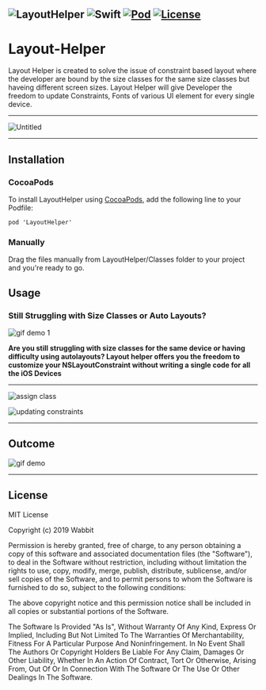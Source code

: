 ![LayoutHelper](https://user-images.githubusercontent.com/20557360/73587651-8a323580-44e4-11ea-9c27-dd5acdabbcf0.png)
![Swift](https://img.shields.io/badge/swift-v5.0-orange.svg)
[![Pod](https://img.shields.io/badge/pod-v0.1.3-blue.svg)](https://cocoapods.org/pods/LayoutHelper)
[![License](https://img.shields.io/badge/license-MIT-green.svg)](https://github.com/tryWabbit/Layout-Helper/blob/master/LICENSE)
---
# Layout-Helper
Layout Helper is created to solve the issue of constraint based layout where the developer are bound by the size classes for the same size classes but haveing different screen sizes. Layout Helper will give Developer the freedom to update Constraints, Fonts of various UI element for every single device. 

---
![Untitled](https://user-images.githubusercontent.com/20557360/73592574-de0f3f80-4521-11ea-8aa8-918ff1f25b80.png)




---
## Installation

### CocoaPods

To install LayoutHelper using [CocoaPods](http://cocoapods.org), add the following line to your Podfile:

```
pod 'LayoutHelper'
```
### Manually 

 Drag the files manually from LayoutHelper/Classes folder to your project and you're ready to go.

## Usage

### Still Struggling with Size Classes or Auto Layouts?
![gif demo 1](https://user-images.githubusercontent.com/20557360/56130354-49435180-5fa2-11e9-8b47-49d6e8b04f88.gif)

**Are you still struggling with size classes for the same device or having difficulty using autolayouts?
Layout helper offers you the freedom to customize your NSLayoutConstraint without writing a single code for all the iOS Devices**

---

![assign class](https://user-images.githubusercontent.com/20557360/56131326-bd7ef480-5fa4-11e9-953e-3f5e2f97033f.gif)


![updating constraints](https://user-images.githubusercontent.com/20557360/56130612-0766db00-5fa3-11e9-994e-e94738cd7f27.gif)

---

## Outcome
![gif demo](https://user-images.githubusercontent.com/20557360/56130715-50b72a80-5fa3-11e9-9342-537d6cb6df6a.gif)





---
## License
MIT License

Copyright (c) 2019 Wabbit

Permission is hereby granted, free of charge, to any person obtaining a copy
of this software and associated documentation files (the "Software"), to deal
in the Software without restriction, including without limitation the rights
to use, copy, modify, merge, publish, distribute, sublicense, and/or sell
copies of the Software, and to permit persons to whom the Software is
furnished to do so, subject to the following conditions:


The above copyright notice and this permission notice shall be included in all
copies or substantial portions of the Software.

The Software Is Provided "As Is", Without Warranty Of Any Kind, Express Or
Implied, Including But Not Limited To The Warranties Of Merchantability,
Fitness For A Particular Purpose And Noninfringement. In No Event Shall The
Authors Or Copyright Holders Be Liable For Any Claim, Damages Or Other
Liability, Whether In An Action Of Contract, Tort Or Otherwise, Arising From,
Out Of Or In Connection With The Software Or The Use Or Other Dealings In The Software.
    
    
